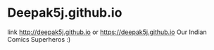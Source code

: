 # Deepak5j.github.io
link http://deepak5j.github.io
 or  https://deepak5j.github.io
Our Indian Comics Superheros :)
